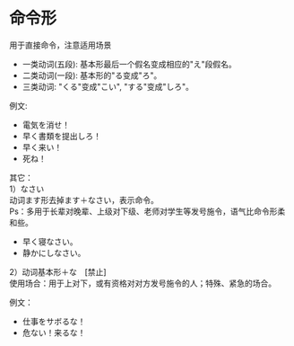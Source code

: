 命令形
=====
用于直接命令，注意适用场景
+ 一类动词(五段): 基本形最后一个假名变成相应的"え"段假名。
+ 二类动词(一段): 基本形的"る变成"ろ"。
+ 三类动词: "くる"变成"こい", "する"变成"しろ"。  

例文:  
+ 電気を消せ！
+ 早く書類を提出しろ！
+ 早く来い！
+ 死ね！

其它：  
1）なさい  
动词ます形去掉ます＋なさい，表示命令。   
Ps：多用于长辈对晚辈、上级对下级、老师对学生等发号施令，语气比命令形柔和些。

+ 早く寝なさい。
+ 静かにしなさい。

2）动词基本形＋な　[禁止]  
使用场合：用于上对下，或有资格对对方发号施令的人；特殊、紧急的场合。

例文：
+ 仕事をサボるな！
+ 危ない！来るな！